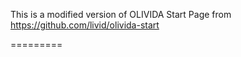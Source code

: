 
This is a modified version of OLIVIDA Start Page 
from https://github.com/livid/olivida-start

=========
